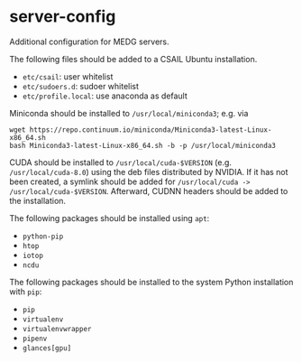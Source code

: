 # server-config
Additional configuration for MEDG servers.

The following files should be added to a CSAIL Ubuntu installation.

- `etc/csail`: user whitelist
- `etc/sudoers.d`: sudoer whitelist
- `etc/profile.local`: use anaconda as default

Miniconda should be installed to `/usr/local/miniconda3`; e.g. via

```
wget https://repo.continuum.io/miniconda/Miniconda3-latest-Linux-x86_64.sh
bash Miniconda3-latest-Linux-x86_64.sh -b -p /usr/local/miniconda3
```

CUDA should be installed to `/usr/local/cuda-$VERSION` (e.g. `/usr/local/cuda-8.0`) using the deb files distributed by NVIDIA. If it has not been created, a symlink should be added for `/usr/local/cuda -> /usr/local/cuda-$VERSION`. Afterward, CUDNN headers should be added to the installation.

The following packages should be installed using `apt`:
- `python-pip`
- `htop`
- `iotop`
- `ncdu`

The following packages should be installed to the system Python installation with `pip`:
- `pip`
- `virtualenv`
- `virtualenvwrapper`
- `pipenv`
- `glances[gpu]`

